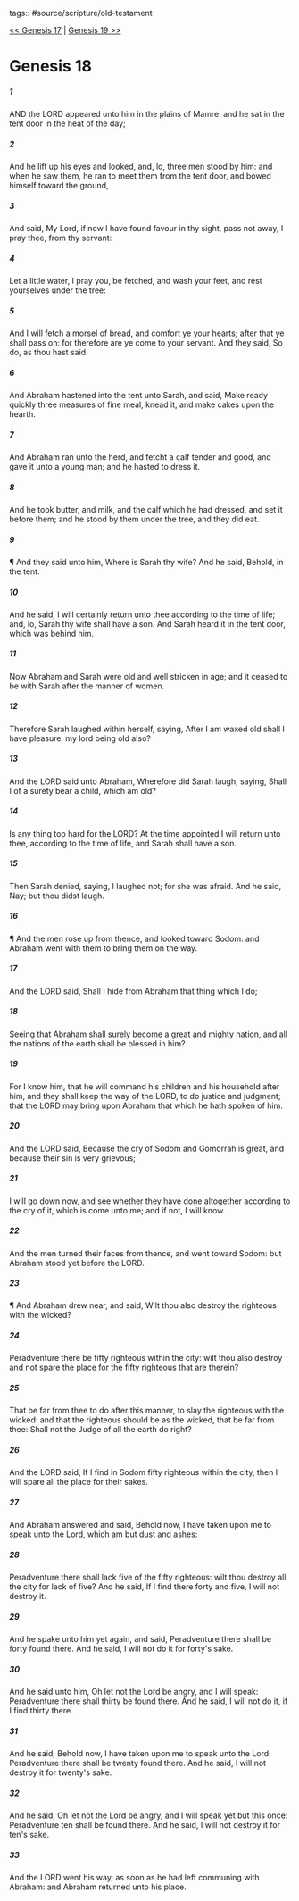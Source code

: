 tags:: #source/scripture/old-testament

[<< Genesis 17](/old-testament/01_Genesis/Genesis_17.md) | [Genesis 19 >>](/old-testament/01_Genesis/Genesis_19.md)

# Genesis 18

##### 1

AND the LORD appeared unto him in the plains of Mamre: and he sat in the tent door in the heat of the day;

##### 2

And he lift up his eyes and looked, and, lo, three men stood by him: and when he saw them, he ran to meet them from the tent door, and bowed himself toward the ground,

##### 3

And said, My Lord, if now I have found favour in thy sight, pass not away, I pray thee, from thy servant:

##### 4

Let a little water, I pray you, be fetched, and wash your feet, and rest yourselves under the tree:

##### 5

And I will fetch a morsel of bread, and comfort ye your hearts; after that ye shall pass on: for therefore are ye come to your servant. And they said, So do, as thou hast said.

##### 6

And Abraham hastened into the tent unto Sarah, and said, Make ready quickly three measures of fine meal, knead it, and make cakes upon the hearth.

##### 7

And Abraham ran unto the herd, and fetcht a calf tender and good, and gave it unto a young man; and he hasted to dress it.

##### 8

And he took butter, and milk, and the calf which he had dressed, and set it before them; and he stood by them under the tree, and they did eat.

##### 9

¶ And they said unto him, Where is Sarah thy wife? And he said, Behold, in the tent.

##### 10

And he said, I will certainly return unto thee according to the time of life; and, lo, Sarah thy wife shall have a son. And Sarah heard it in the tent door, which was behind him.

##### 11

Now Abraham and Sarah were old and well stricken in age; and it ceased to be with Sarah after the manner of women.

##### 12

Therefore Sarah laughed within herself, saying, After I am waxed old shall I have pleasure, my lord being old also?

##### 13

And the LORD said unto Abraham, Wherefore did Sarah laugh, saying, Shall I of a surety bear a child, which am old?

##### 14

Is any thing too hard for the LORD? At the time appointed I will return unto thee, according to the time of life, and Sarah shall have a son.

##### 15

Then Sarah denied, saying, I laughed not; for she was afraid. And he said, Nay; but thou didst laugh.

##### 16

¶ And the men rose up from thence, and looked toward Sodom: and Abraham went with them to bring them on the way.

##### 17

And the LORD said, Shall I hide from Abraham that thing which I do;

##### 18

Seeing that Abraham shall surely become a great and mighty nation, and all the nations of the earth shall be blessed in him?

##### 19

For I know him, that he will command his children and his household after him, and they shall keep the way of the LORD, to do justice and judgment; that the LORD may bring upon Abraham that which he hath spoken of him.

##### 20

And the LORD said, Because the cry of Sodom and Gomorrah is great, and because their sin is very grievous;

##### 21

I will go down now, and see whether they have done altogether according to the cry of it, which is come unto me; and if not, I will know.

##### 22

And the men turned their faces from thence, and went toward Sodom: but Abraham stood yet before the LORD.

##### 23

¶ And Abraham drew near, and said, Wilt thou also destroy the righteous with the wicked?

##### 24

Peradventure there be fifty righteous within the city: wilt thou also destroy and not spare the place for the fifty righteous that are therein?

##### 25

That be far from thee to do after this manner, to slay the righteous with the wicked: and that the righteous should be as the wicked, that be far from thee: Shall not the Judge of all the earth do right?

##### 26

And the LORD said, If I find in Sodom fifty righteous within the city, then I will spare all the place for their sakes.

##### 27

And Abraham answered and said, Behold now, I have taken upon me to speak unto the Lord, which am but dust and ashes:

##### 28

Peradventure there shall lack five of the fifty righteous: wilt thou destroy all the city for lack of five? And he said, If I find there forty and five, I will not destroy it.

##### 29

And he spake unto him yet again, and said, Peradventure there shall be forty found there. And he said, I will not do it for forty's sake.

##### 30

And he said unto him, Oh let not the Lord be angry, and I will speak: Peradventure there shall thirty be found there. And he said, I will not do it, if I find thirty there.

##### 31

And he said, Behold now, I have taken upon me to speak unto the Lord: Peradventure there shall be twenty found there. And he said, I will not destroy it for twenty's sake.

##### 32

And he said, Oh let not the Lord be angry, and I will speak yet but this once: Peradventure ten shall be found there. And he said, I will not destroy it for ten's sake.

##### 33

And the LORD went his way, as soon as he had left communing with Abraham: and Abraham returned unto his place.
